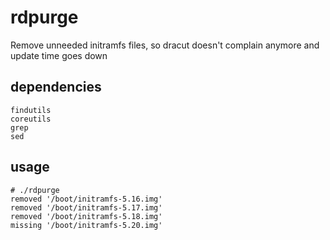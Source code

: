 # rdpurge

Remove unneeded initramfs files, so dracut doesn't complain anymore and update time goes down

## dependencies
```
findutils
coreutils
grep
sed
```

## usage
```
# ./rdpurge
removed '/boot/initramfs-5.16.img'
removed '/boot/initramfs-5.17.img'
removed '/boot/initramfs-5.18.img'
missing '/boot/initramfs-5.20.img'
```
